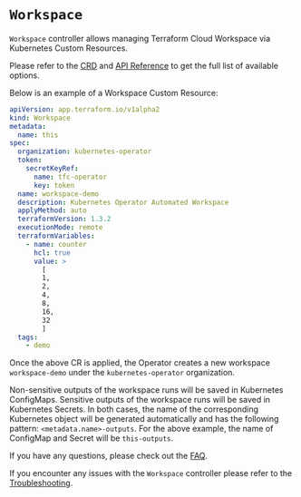 # `Workspace`

`Workspace` controller allows managing Terraform Cloud Workspace via Kubernetes Custom Resources.

Please refer to the [CRD](../config/crd/bases/app.terraform.io_workspaces.yaml) and [API Reference](./api-reference.md#workspace) to get the full list of available options.

Below is an example of a Workspace Custom Resource:

```yaml
apiVersion: app.terraform.io/v1alpha2
kind: Workspace
metadata:
  name: this
spec:
  organization: kubernetes-operator
  token:
    secretKeyRef:
      name: tfc-operator
      key: token
  name: workspace-demo
  description: Kubernetes Operator Automated Workspace
  applyMethod: auto
  terraformVersion: 1.3.2
  executionMode: remote
  terraformVariables:
    - name: counter
      hcl: true
      value: >
        [
        1,
        2,
        4,
        8,
        16,
        32
        ]
  tags:
    - demo
```

Once the above CR is applied, the Operator creates a new workspace `workspace-demo` under the `kubernetes-operator` organization.

Non-sensitive outputs of the workspace runs will be saved in Kubernetes ConfigMaps. Sensitive outputs of the workspace runs will be saved in Kubernetes Secrets. In both cases, the name of the corresponding Kubernetes object will be generated automatically and has the following pattern: `<metadata.name>-outputs`. For the above example, the name of ConfigMap and Secret will be `this-outputs`.

If you have any questions, please check out the [FAQ](./faq.md#workspace-controller).

If you encounter any issues with the `Workspace` controller please refer to the [Troubleshooting](../README.md#troubleshooting).
